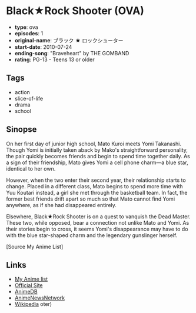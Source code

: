 # Black★Rock Shooter (OVA)

-   **type**: ova
-   **episodes**: 1
-   **original-name**: ブラック ★ ロックシューター
-   **start-date**: 2010-07-24
-   **ending-song**: "Braveheart" by THE GOMBAND
-   **rating**: PG-13 - Teens 13 or older

## Tags

-   action
-   slice-of-life
-   drama
-   school

## Sinopse

On her first day of junior high school, Mato Kuroi meets Yomi Takanashi. Though Yomi is initially taken aback by Mako's straightforward personality, the pair quickly becomes friends and begin to spend time together daily. As a sign of their friendship, Mato gives Yomi a cell phone charm—a blue star, identical to her own.

However, when the two enter their second year, their relationship starts to change. Placed in a different class, Mato begins to spend more time with Yuu Koutari instead, a girl she met through the basketball team. In fact, the former best friends drift apart so much so that Mato cannot find Yomi anywhere, as if she had disappeared entirely.

Elsewhere, Black★Rock Shooter is on a quest to vanquish the Dead Master. These two, while opposed, bear a connection not unlike Mato and Yomi. As their stories begin to cross, it seems Yomi's disappearance may have to do with the blue star-shaped charm and the legendary gunslinger herself.

[Source My Anime List]

## Links

-   [My Anime list](https://myanimelist.net/anime/7059/Black★Rock_Shooter_OVA)
-   [Official Site](http://blackrockshooter.jp/)
-   [AnimeDB](http://anidb.info/perl-bin/animedb.pl?show=anime&aid=6820)
-   [AnimeNewsNetwork](http://www.animenewsnetwork.com/encyclopedia/anime.php?id=11318)
-   [Wikipedia](http://en.wikipedia.org/wiki/Black_Rock_Shooter)
    oter)
